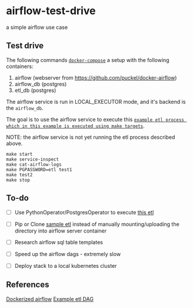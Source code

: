 # airflow-test-drive
a simple airflow use case

## Test drive
The following commands [`docker-compose`](./airflow-service.yml) a setup with the following containers:
1. airflow (webserver from https://github.com/puckel/docker-airflow)
2. airflow_db (postgres)
3. etl_db (postgres)

The airflow service is run in LOCAL_EXECUTOR mode, and it's backend is the `airflow_db`.

The goal is to use the airflow service to execute this [`example etl process which in this example is executed using make targets`](https://github.com/marwamc/etl-by-makefile/blob/master/docs/explanation_of_approach.md#intro).

NOTE: the airflow service is not yet running the etl process described above.

```
make start
make service-inspect
make cat-airflow-logs
make PGPASSWORD=etl test1
make test2
make stop
```

## To-do
- [ ] Use PythonOperator/PostgresOperator to execute [this etl](./sql_dags/contract_status/Makefile)
- [ ] Pip or Clone [sample etl](https://github.com/marwamc/etl-by-makefile/tree/master/dag) 
instead of manually mounting/uploading the directory into airflow server container
- [ ] Research airflow sql table templates
- [ ] Speed up the airflow dags - extremely slow
- [ ] Deploy stack to a local kubernetes cluster


## References
[Dockerized airflow](https://github.com/puckel/docker-airflow)
[Example etl DAG](https://github.com/marwamc/etl-by-makefile/blob/master)
